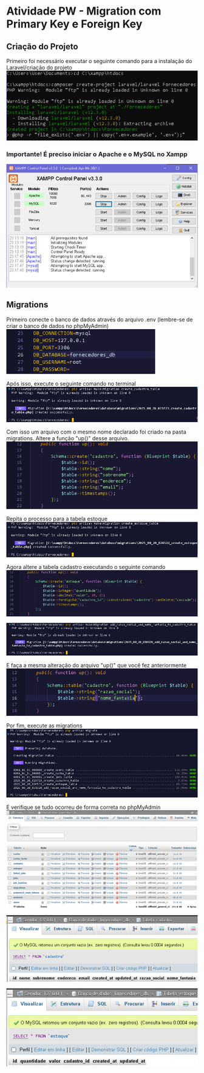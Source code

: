 # Atividade PW - Migration com Primary Key e Foreign Key
## Criação do Projeto
Primeiro foi necessário executar o seguinte comando para a instalação do Laravel/criação do projeto
![](prints-processo/print%201.png)

### Importante! É preciso iniciar o Apache e o MySQL no Xampp
![](prints-processo/print%202.png)

## Migrations
Primeiro conecte o banco de dados através do arquivo .env (lembre-se de criar o banco de dados no phpMyAdmin)
![](prints-processo/print%203.png)

Após isso, execute o seguinte comando no terminal
![](prints-processo/print%204.png)

Com isso um arquivo com o mesmo nome declarado foi criado na pasta migrations. Altere a função "up()" desse arquivo.
![](prints-processo/print%205.png)

Repita o processo para a tabela estoque
![](prints-processo/print%206.png)

Agora altere a tabela cadastro executando o seguinte comando
![](prints-processo/print%207.png)

![](prints-processo/print%208.png)

E faça a mesma alteração do arquivo "up()" que você fez anteriormente
![](prints-processo/print%209.png)

Por fim, execute as migrations
![](prints-processo/print%2010.png)

E verifique se tudo ocorreu de forma correta no phpMyAdmin
![](prints-processo/print%2011.png)

![](prints-processo/print%2012.png)

![](prints-processo/print%2013.png)

